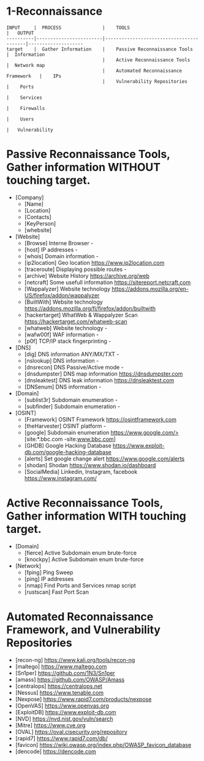 


# 1-Reconnaissance

```
INPUT     |  PROCESS               |    TOOLS                                |   OUTPUT
----------|------------------------|-----------------------------------------|--------------------
target    |  Gather Information    |    Passive Reconnaissance Tools         |  Information
                                   |    Active Reconnaissance Tools          |  Network map
                                   |    Automated Reconnaissance Framework   |    IPs
                                   |    Vulnerability Repositories           |    Ports
                                                                             |    Services
                                                                             |    Firewalls
                                                                             |    Users
                                                                             |   Vulnerability
```
                                                                                               


# Passive Reconnaissance Tools, Gather information WITHOUT touching target.
- [Company]         
     - [Name]
     - [Location]
     - [Contacts]
     - [KeyPerson]
     - [whebsite]     
- [Website]
     - [Browse]          Interne Browser                    -
     - [host]            IP addresses                       -
     - [whois]           Domain information                 -
     - [ip2location]     Geo location                       https://www.ip2location.com
     - [traceroute]      Displaying possible routes         -
     - [archive]         Website History                    https://archive.org/web     
     - [netcraft]        Some usefull information           https://sitereport.netcraft.com
     - [Wappalyzer]      Website technology                 https://addons.mozilla.org/en-US/firefox/addon/wappalyzer
     - [BuiltWith]       Website technology                 https://addons.mozilla.org/fi/firefox/addon/builtwith
     - [hackertarget]    WhatWeb & Wappalyzer Scan          https://hackertarget.com/whatweb-scan
     - [whatweb]         Website technology                 -
     - [wafw00f]         WAF information                    -
     - [p0f]             TCP/IP stack fingerprinting        -
- [DNS]
     - [dig]             DNS information ANY/MX/TXT         -
     - [nslookup]        DNS information                    -
     - [dnsrecon]        DNS Passive/Active mode            -
     - [dnsdumpster]     DNS map information                https://dnsdumpster.com
     - [dnsleaktest]     DNS leak information               https://dnsleaktest.com     
     - [DNSenum]         DNS information                    -
- [Domain]
     - [sublist3r]       Subdomain enumeration              -
     - [subfinder]       Subdomain enumeration              -
- [OSINT]
     - [Framework]       OSINT Framework                    https://osintframework.com
     - [theHarvester]    OSINT platform                     -
     - [google]          Subdomain enumeration              https://www.google.com/> [site:*.bbc.com -site:www.bbc.com]
     - [GHDB]            Google Hacking Database            https://www.exploit-db.com/google-hacking-database
     - [alerts]          Set google change alert            https://www.google.com/alerts
     - [shodan]          Shodan                             https://www.shodan.io/dashboard
     - [SocialMedia]     Linkedin, Instagram, facebook      https://www.instagram.com/


# Active Reconnaissance Tools, Gather information WITH touching target.
- [Domain]
     - [fierce]          Active Subdomain enum brute-force   
     - [knockpy]         Active Subdomain enum brute-force
- [Network]
     - [fping]           Ping Sweep                          
     - [ping]            IP addresses                             
     - [nmap]            Find Ports and Services            nmap script
     - [rustscan]        Fast Port Scan

# Automated Reconnaissance Framework, and Vulnerability Repositories
- [recon-ng]                https://www.kali.org/tools/recon-ng
- [maltego]                 https://www.maltego.com
- [Sn1per]                  https://github.com/1N3/Sn1per
- [amass]                   https://github.com/OWASP/Amass
- [centralops]              https://centralops.net
- [Nessus]                  https://www.tenable.com
- [Nexpose]                 https://www.rapid7.com/products/nexpose
- [OpenVAS]                 https://www.openvas.org
- [ExploitDB]               https://www.exploit-db.com
- [NVD]                     https://nvd.nist.gov/vuln/search
- [Mitre]                   https://www.cve.org
- [OVAL]                    https://oval.cisecurity.org/repository
- [rapid7]                  https://www.rapid7.com/db/
- [favicon]                 https://wiki.owasp.org/index.php/OWASP_favicon_database
- [dencode]                 https://dencode.com
